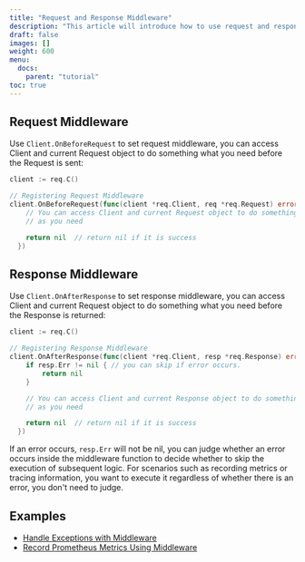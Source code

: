 ```yaml
---
title: "Request and Response Middleware"
description: "This article will introduce how to use request and response middleware."
draft: false
images: []
weight: 600
menu:
  docs:
    parent: "tutorial"
toc: true
---
```


## Request Middleware

Use `Client.OnBeforeRequest` to set request middleware, you can access Client and current Request object to do something what you need before the Request is sent:

```go
client := req.C()

// Registering Request Middleware
client.OnBeforeRequest(func(client *req.Client, req *req.Request) error {
	// You can access Client and current Request object to do something
	// as you need

    return nil  // return nil if it is success
  })
```

## Response Middleware

Use `Client.OnAfterResponse` to set response middleware, you can access Client and current Request object to do something what you need before the Response is returned:

```go
client := req.C()

// Registering Response Middleware
client.OnAfterResponse(func(client *req.Client, resp *req.Response) error {
    if resp.Err != nil { // you can skip if error occurs.
        return nil
    }

    // You can access Client and current Response object to do something
    // as you need

    return nil  // return nil if it is success
  })
```

If an error occurs, `resp.Err` will not be nil, you can judge whether an error occurs inside the middleware function to decide whether to skip the execution of subsequent logic. For scenarios such as recording metrics or tracing information, you want to execute it regardless of whether there is an error, you don't need to judge.

## Examples

* [Handle Exceptions with Middleware](../../examples/handle-exceptions-with-middleware/)
* [Record Prometheus Metrics Using Middleware](../../examples/record-prometheus-metrics-using-middleware/)
